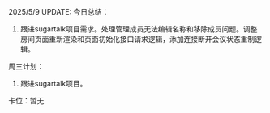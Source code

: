2025/5/9 UPDATE:
今日总结：
1. 跟进sugartalk项目需求。处理管理成员无法编辑名称和移除成员问题。调整房间页面重新渲染和页面初始化接口请求逻辑，添加连接断开会议状态重制逻辑。

周三计划：
1.  跟进sugartalk项目。

卡位：暂无